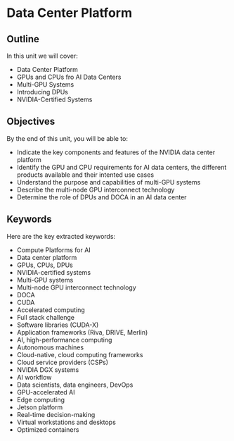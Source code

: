 # Data Center Platform

## Outline
In this unit we will cover:
- Data Center Platform
- GPUs and CPUs fro AI Data Centers
- Multi-GPU Systems
- Introducing DPUs
- NVIDIA-Certified Systems

## Objectives
By the end of this unit, you will be able to:
- Indicate the key components and features of the NVIDIA data center platform
- Identify the GPU and CPU requirements for AI data centers, the different products available and their intented use cases
- Understand the purpose and capabilities of multi-GPU systems
- Describe the multi-node GPU interconnect technology
- Determine the role of DPUs and DOCA in an AI data center

## Keywords
Here are the key extracted keywords:

- Compute Platforms for AI
- Data center platform
- GPUs, CPUs, DPUs
- NVIDIA-certified systems
- Multi-GPU systems
- Multi-node GPU interconnect technology
- DOCA
- CUDA
- Accelerated computing
- Full stack challenge
- Software libraries (CUDA-X)
- Application frameworks (Riva, DRIVE, Merlin)
- AI, high-performance computing
- Autonomous machines
- Cloud-native, cloud computing frameworks
- Cloud service providers (CSPs)
- NVIDIA DGX systems
- AI workflow
- Data scientists, data engineers, DevOps
- GPU-accelerated AI
- Edge computing
- Jetson platform
- Real-time decision-making
- Virtual workstations and desktops
- Optimized containers
